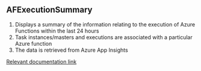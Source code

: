 ## AFExecutionSummary


1. Displays a summary of the information relating to the execution of Azure Functions within the last 24 hours
2. Task instances/masters and executions are associated with a particular Azure function
3. The data is retrieved from Azure App Insights

[Relevant documentation link](https://microsoft.github.io/azure-data-services-go-fast-documentation/4-Web-Application-Manual/5-Logs.html#52-azure-function-execution-summary)
